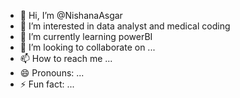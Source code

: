 - 👋 Hi, I’m @NishanaAsgar
- 👀 I’m interested in data analyst and medical coding
- 🌱 I’m currently learning powerBI
- 💞️ I’m looking to collaborate on ...
- 📫 How to reach me ...
- 😄 Pronouns: ...
- ⚡ Fun fact: ...

<!---
NishanaAsgar/NishanaAsgar is a ✨ special ✨ repository because its `README.md` (this file) appears on your GitHub profile.
You can click the Preview link to take a look at your changes.
--->
